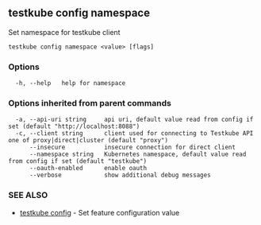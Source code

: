 ## testkube config namespace

Set namespace for testkube client

```
testkube config namespace <value> [flags]
```

### Options

```
  -h, --help   help for namespace
```

### Options inherited from parent commands

```
  -a, --api-uri string     api uri, default value read from config if set (default "http://localhost:8088")
  -c, --client string      client used for connecting to Testkube API one of proxy|direct|cluster (default "proxy")
      --insecure           insecure connection for direct client
      --namespace string   Kubernetes namespace, default value read from config if set (default "testkube")
      --oauth-enabled      enable oauth
      --verbose            show additional debug messages
```

### SEE ALSO

* [testkube config](testkube_config.md)	 - Set feature configuration value

